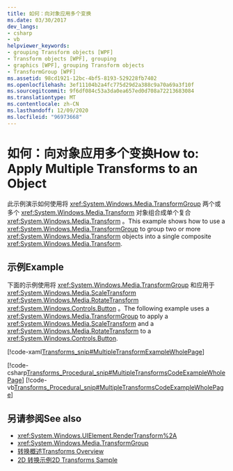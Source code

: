 ```yaml
---
title: 如何：向对象应用多个变换
ms.date: 03/30/2017
dev_langs:
- csharp
- vb
helpviewer_keywords:
- grouping Transform objects [WPF]
- Transform objects [WPF], grouping
- graphics [WPF], grouping Transform objects
- TransformGroup [WPF]
ms.assetid: 98cd1921-12bc-4bf5-8193-529228fb7402
ms.openlocfilehash: 3ef11104b2a4fc775d29d2a388c9a70a69a3f10f
ms.sourcegitcommit: 9f6df084c53a3da0ea657ed0d708a72213683084
ms.translationtype: MT
ms.contentlocale: zh-CN
ms.lasthandoff: 12/09/2020
ms.locfileid: "96973668"
---
```

# <a name="how-to-apply-multiple-transforms-to-an-object"></a><span data-ttu-id="e709c-102">如何：向对象应用多个变换</span><span class="sxs-lookup"><span data-stu-id="e709c-102">How to: Apply Multiple Transforms to an Object</span></span>
<span data-ttu-id="e709c-103">此示例演示如何使用将 <xref:System.Windows.Media.TransformGroup> 两个或多个 <xref:System.Windows.Media.Transform> 对象组合成单个复合 <xref:System.Windows.Media.Transform> 。</span><span class="sxs-lookup"><span data-stu-id="e709c-103">This example shows how to use a <xref:System.Windows.Media.TransformGroup> to group two or more <xref:System.Windows.Media.Transform> objects into a single composite <xref:System.Windows.Media.Transform>.</span></span>  
  
## <a name="example"></a><span data-ttu-id="e709c-104">示例</span><span class="sxs-lookup"><span data-stu-id="e709c-104">Example</span></span>  
 <span data-ttu-id="e709c-105">下面的示例使用将 <xref:System.Windows.Media.TransformGroup> 和应用于 <xref:System.Windows.Media.ScaleTransform> <xref:System.Windows.Media.RotateTransform> <xref:System.Windows.Controls.Button> 。</span><span class="sxs-lookup"><span data-stu-id="e709c-105">The following example uses a <xref:System.Windows.Media.TransformGroup> to apply a <xref:System.Windows.Media.ScaleTransform> and a <xref:System.Windows.Media.RotateTransform> to a <xref:System.Windows.Controls.Button>.</span></span>  
  
 [!code-xaml[Transforms_snip#MultipleTransformExampleWholePage](~/samples/snippets/csharp/VS_Snippets_Wpf/Transforms_snip/CS/MultipleTransformExample.xaml#multipletransformexamplewholepage)]  
  
 [!code-csharp[Transforms_Procedural_snip#MultipleTransformsCodeExampleWholePage](~/samples/snippets/csharp/VS_Snippets_Wpf/Transforms_Procedural_snip/CSharp/MultipleTransformsExample.cs#multipletransformscodeexamplewholepage)]
 [!code-vb[Transforms_Procedural_snip#MultipleTransformsCodeExampleWholePage](~/samples/snippets/visualbasic/VS_Snippets_Wpf/Transforms_Procedural_snip/VisualBasic/MultipleTransformsExample.vb#multipletransformscodeexamplewholepage)]  
  
## <a name="see-also"></a><span data-ttu-id="e709c-106">另请参阅</span><span class="sxs-lookup"><span data-stu-id="e709c-106">See also</span></span>

- <xref:System.Windows.UIElement.RenderTransform%2A>
- <xref:System.Windows.Media.TransformGroup>
- [<span data-ttu-id="e709c-107">转换概述</span><span class="sxs-lookup"><span data-stu-id="e709c-107">Transforms Overview</span></span>](transforms-overview.md)
- [<span data-ttu-id="e709c-108">2D 转换示例</span><span class="sxs-lookup"><span data-stu-id="e709c-108">2D Transforms Sample</span></span>](https://github.com/Microsoft/WPF-Samples/tree/master/Graphics/2DTransforms)
